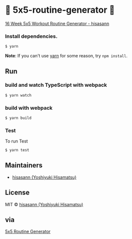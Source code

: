 # :lipstick: 5x5-routine-generator :lipstick:

[16 Week 5x5 Workout Routine Generator - hisasann](https://5x5-routine-generator.netlify.com/)

### Install dependencies.

```bash
$ yarn
```

**Note**: If you can't use [yarn](https://github.com/yarnpkg/yarn) for some reason, try `npm install`.

## Run

### build and watch TypeScript with webpack

```bash
$ yarn watch
```

### build with webpack

```bash
$ yarn build
```

### Test

To run Test

```bash
$ yarn test
```

## Maintainers

- [hisasann (Yoshiyuki Hisamatsu)](https://github.com/hisasann)

## License

MIT © [hisasann (Yoshiyuki Hisamatsu)](https://github.com/hisasann)

## via

[5x5 Routine Generator](http://gluteus.web.fc2.com/5_5.html)
